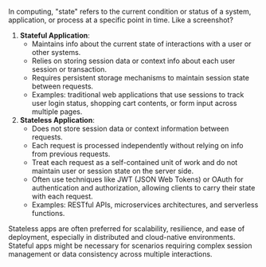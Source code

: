 In computing, "state" refers to the current condition or status of a system, application, or process at a specific point in time. Like a screenshot?

1. **Stateful Application**:
    - Maintains info about the current state of interactions with a user or other systems.
    - Relies on storing session data or context info about each user session or transaction.
    - Requires persistent storage mechanisms to maintain session state between requests.
    - Examples: traditional web applications that use sessions to track user login status, shopping cart contents, or form input across multiple pages.
2. **Stateless Application**:
    - Does not store session data or context information between requests.
    - Each request is processed independently without relying on info from previous requests.
    - Treat each request as a self-contained unit of work and do not maintain user or session state on the server side.
    - Often use techniques like JWT (JSON Web Tokens) or OAuth for authentication and authorization, allowing clients to carry their state with each request.
    - Examples: RESTful APIs, microservices architectures, and serverless functions.

Stateless apps are often preferred for scalability, resilience, and ease of deployment, especially in distributed and cloud-native environments. 
Stateful apps might be necessary for scenarios requiring complex session management or data consistency across multiple interactions.